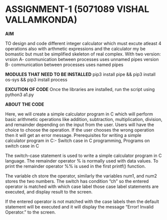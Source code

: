 # ASSIGNMENT-1 (5071089 VISHAL VALLAMKONDA)

**AIM**

TO design and code different integer calculator which must excute atleast 4 operations also with arthmetic expressions and the calculator my be bomastic but must be simplified skeleton of real complex. With two version:
vrsion A- communication between processes uses unnamed pipes
version B- communication between processes uses named pipes

**MODULES THAT NEED TO BE INSTALLED**
pip3 install pipe && pip3 install os-sys && pip3 install process

**EXCUTION OF CODE**
Once the libraries are installed, run the script using python3 a1.py


**ABOUT THE CODE**

Here, we will create a simple calculator program in C which will perform basic arithmetic operations like addition, subtraction, multiplication, division, and remainder depending on the input from the user.
Users will have the choice to choose the operation. If the user chooses the wrong operation then it will get an error message.
Prerequisites for writing a simple calculator program in C:- Switch case in C programming, Programs on switch case in C


The switch-case statement is used to write a simple calculator program in C language. The remainder operator % is normally used with data values. To print the remainder operator %% is used in the first printf() function.

The variable ch store the operator, similarly the variables num1, and num2 stores the two numbers. The switch has condition “ch” so the entered operator is matched with which case label those case label statements are executed, and display result to the screen.

If the entered operator is not matched with the case labels then the default statement will be executed and it will display the message “Error! Invalid Operator.” to the screen.

